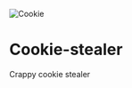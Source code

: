 ![Cookie](https://cloud.githubusercontent.com/assets/8536299/8459455/aae47432-201d-11e5-84bc-19632d9c0c3a.png)

# Cookie-stealer
Crappy cookie stealer
